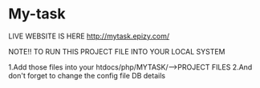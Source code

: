 # My-task
LIVE WEBSITE IS HERE http://mytask.epizy.com/

NOTE!!
TO RUN THIS PROJECT FILE INTO YOUR LOCAL SYSTEM

1.Add those files into your htdocs/php/MYTASK/-->PROJECT FILES
2.And don't forget to change the config file DB details
